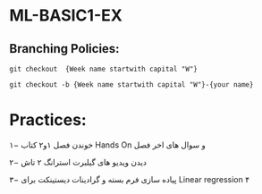# ML-BASIC1-EX
## Branching Policies:
`git checkout  {Week name startwith capital "W"}`

`git checkout -b {Week name startwith capital "W"}-{your name}`

# Practices:
۱− خوندن فصل ۱و۲  کتاب Hands On و سوال های اخر فصل 

۲− دیدن ویدیو های گیلبرت استرانگ ۲ تاش 

۳− پیاده سازی فرم بسته و گرادینات دیستینکت برای Linear regression 
۴




